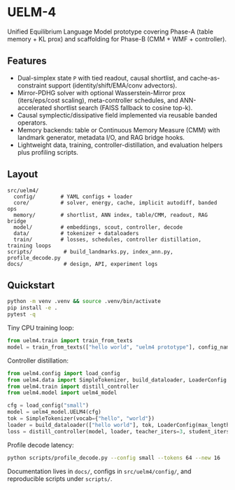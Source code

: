 # UELM-4

Unified Equilibrium Language Model prototype covering Phase-A (table memory + KL prox) and scaffolding for Phase-B (CMM + WMF + controller).

## Features
- Dual-simplex state `P` with tied readout, causal shortlist, and cache-as-constraint support (identity/shift/EMA/conv advectors).
- Mirror-PDHG solver with optional Wasserstein-Mirror prox (iters/eps/cost scaling), meta-controller schedules, and ANN-accelerated shortlist search (FAISS fallback to cosine top-k).
- Causal symplectic/dissipative field implemented via reusable banded operators.
- Memory backends: table or Continuous Memory Measure (CMM) with landmark generator, metadata I/O, and RAG bridge hooks.
- Lightweight data, training, controller-distillation, and evaluation helpers plus profiling scripts.

## Layout
```
src/uelm4/
  config/        # YAML configs + loader
  core/          # solver, energy, cache, implicit autodiff, banded ops
  memory/        # shortlist, ANN index, table/CMM, readout, RAG bridge
  model/         # embeddings, scout, controller, decode
  data/          # tokenizer + dataloaders
  train/         # losses, schedules, controller distillation, training loops
scripts/          # build_landmarks.py, index_ann.py, profile_decode.py
docs/             # design, API, experiment logs
```

## Quickstart
```bash
python -m venv .venv && source .venv/bin/activate
pip install -e .
pytest -q
```

Tiny CPU training loop:
```python
from uelm4.train import train_from_texts
model = train_from_texts(["hello world", "uelm4 prototype"], config_name="small")
```

Controller distillation:
```python
from uelm4.config import load_config
from uelm4.data import SimpleTokenizer, build_dataloader, LoaderConfig
from uelm4.train import distill_controller
from uelm4.model import uelm4_model

cfg = load_config("small")
model = uelm4_model.UELM4(cfg)
tok = SimpleTokenizer(vocab={"hello", "world"})
loader = build_dataloader(["hello world"], tok, LoaderConfig(max_length=8, batch_size=1))
loss = distill_controller(model, loader, teacher_iters=3, student_iters=1)
```

Profile decode latency:
```bash
python scripts/profile_decode.py --config small --tokens 64 --new 16
```

Documentation lives in `docs/`, configs in `src/uelm4/config/`, and reproducible scripts under `scripts/`.
